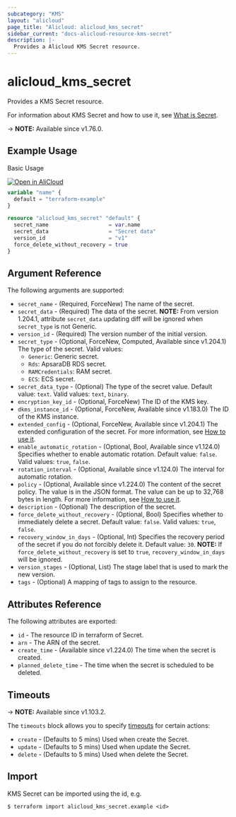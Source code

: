 ```yaml
---
subcategory: "KMS"
layout: "alicloud"
page_title: "Alicloud: alicloud_kms_secret"
sidebar_current: "docs-alicloud-resource-kms-secret"
description: |-
  Provides a Alicloud KMS Secret resource.
---
```


# alicloud_kms_secret

Provides a KMS Secret resource.

For information about KMS Secret and how to use it, see [What is Secret](https://www.alibabacloud.com/help/en/kms/developer-reference/api-createsecret).

-> **NOTE:** Available since v1.76.0.

## Example Usage

Basic Usage

<div style="display: block;margin-bottom: 40px;"><div class="oics-button" style="float: right;position: absolute;margin-bottom: 10px;">
  <a href="https://api.aliyun.com/api-tools/terraform?resource=alicloud_kms_secret&exampleId=9d3c7df0-2204-7685-a48a-90c820e68b66169212e7&activeTab=example&spm=docs.r.kms_secret.0.9d3c7df022&intl_lang=EN_US" target="_blank">
    <img alt="Open in AliCloud" src="https://img.alicdn.com/imgextra/i1/O1CN01hjjqXv1uYUlY56FyX_!!6000000006049-55-tps-254-36.svg" style="max-height: 44px; max-width: 100%;">
  </a>
</div></div>

```terraform
variable "name" {
  default = "terraform-example"
}

resource "alicloud_kms_secret" "default" {
  secret_name                   = var.name
  secret_data                   = "Secret data"
  version_id                    = "v1"
  force_delete_without_recovery = true
}
```

## Argument Reference

The following arguments are supported:

* `secret_name` - (Required, ForceNew) The name of the secret.
* `secret_data` - (Required) The data of the secret. **NOTE:** From version 1.204.1, attribute `secret_data` updating diff will be ignored when `secret_type` is not Generic.
* `version_id` - (Required) The version number of the initial version.
* `secret_type` - (Optional, ForceNew, Computed, Available since v1.204.1) The type of the secret. Valid values:
  - `Generic`: Generic secret.
  - `Rds`: ApsaraDB RDS secret.
  - `RAMCredentials`: RAM secret.
  - `ECS`: ECS secret.
* `secret_data_type` - (Optional) The type of the secret value. Default value: `text`. Valid values: `text`, `binary`.
* `encryption_key_id` - (Optional, ForceNew) The ID of the KMS key.
* `dkms_instance_id` - (Optional, ForceNew, Available since v1.183.0) The ID of the KMS instance.
* `extended_config` - (Optional, ForceNew, Available since v1.204.1) The extended configuration of the secret. For more information, see [How to use it](https://www.alibabacloud.com/help/en/key-management-service/latest/kms-createsecret).
* `enable_automatic_rotation` - (Optional, Bool, Available since v1.124.0) Specifies whether to enable automatic rotation. Default value: `false`. Valid values: `true`, `false`.
* `rotation_interval` - (Optional, Available since v1.124.0) The interval for automatic rotation.
* `policy` - (Optional, Available since v1.224.0) The content of the secret policy. The value is in the JSON format. The value can be up to 32,768 bytes in length. For more information, see [How to use it](https://www.alibabacloud.com/help/en/kms/developer-reference/api-setsecretpolicy).
* `description` - (Optional) The description of the secret.
* `force_delete_without_recovery` - (Optional, Bool) Specifies whether to immediately delete a secret. Default value: `false`. Valid values: `true`, `false`.
* `recovery_window_in_days` - (Optional, Int) Specifies the recovery period of the secret if you do not forcibly delete it. Default value: `30`. **NOTE:**  If `force_delete_without_recovery` is set to `true`, `recovery_window_in_days` will be ignored.
* `version_stages` - (Optional, List) The stage label that is used to mark the new version.
* `tags` - (Optional) A mapping of tags to assign to the resource.

## Attributes Reference

The following attributes are exported:

* `id` - The resource ID in terraform of Secret.
* `arn` - The ARN of the secret.
* `create_time` - (Available since v1.224.0) The time when the secret is created.
* `planned_delete_time` - The time when the secret is scheduled to be deleted.

## Timeouts

-> **NOTE:** Available since v1.103.2.

The `timeouts` block allows you to specify [timeouts](https://www.terraform.io/docs/configuration-0-11/resources.html#timeouts) for certain actions:

* `create` - (Defaults to 5 mins) Used when create the Secret.
* `update` - (Defaults to 5 mins) Used when update the Secret.
* `delete` - (Defaults to 5 mins) Used when delete the Secret. 

## Import

KMS Secret can be imported using the id, e.g.

```shell
$ terraform import alicloud_kms_secret.example <id>
```

